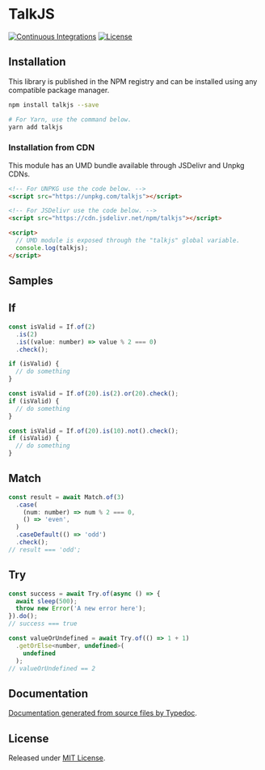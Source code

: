 # TalkJS

[![Continuous Integrations](https://github.com/vinicius1889/talkjs/actions/workflows/continuous-integrations.yaml/badge.svg?branch=main)](https://github.com/vinicius1889/talkjs.git/actions/workflows/continuous-integrations.yaml)
[![License](https://badgen.net/github/license/vinicius1889/talkjs)](./LICENSE)

## Installation

This library is published in the NPM registry and can be installed using any compatible package manager.

```sh
npm install talkjs --save

# For Yarn, use the command below.
yarn add talkjs
```

### Installation from CDN

This module has an UMD bundle available through JSDelivr and Unpkg CDNs.

```html
<!-- For UNPKG use the code below. -->
<script src="https://unpkg.com/talkjs"></script>

<!-- For JSDelivr use the code below. -->
<script src="https://cdn.jsdelivr.net/npm/talkjs"></script>

<script>
  // UMD module is exposed through the "talkjs" global variable.
  console.log(talkjs);
</script>
```

## Samples

## If

```javascript
const isValid = If.of(2)
  .is(2)
  .is((value: number) => value % 2 === 0)
  .check();

if (isValid) {
  // do something
}
```

```javascript
const isValid = If.of(20).is(2).or(20).check();
if (isValid) {
  // do something
}
```

```javascript
const isValid = If.of(20).is(10).not().check();
if (isValid) {
  // do something
}
```

## Match

```javascript
const result = await Match.of(3)
  .case(
    (num: number) => num % 2 === 0,
    () => 'even',
  )
  .caseDefault(() => 'odd')
  .check();
// result === 'odd';
```

## Try

```javascript
const success = await Try.of(async () => {
  await sleep(500);
  throw new Error('A new error here');
}).do();
// success === true
```

```javascript
const valueOrUndefined = await Try.of(() => 1 + 1)
  .getOrElse<number, undefined>(
    undefined
  );
// valueOrUndefined == 2
```

## Documentation

[Documentation generated from source files by Typedoc](./docs/README.md).

## License

Released under [MIT License](./LICENSE).

```

```
